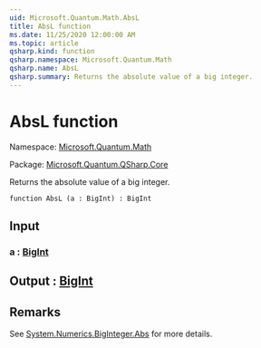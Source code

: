 ```yaml
---
uid: Microsoft.Quantum.Math.AbsL
title: AbsL function
ms.date: 11/25/2020 12:00:00 AM
ms.topic: article
qsharp.kind: function
qsharp.namespace: Microsoft.Quantum.Math
qsharp.name: AbsL
qsharp.summary: Returns the absolute value of a big integer.
---
```


# AbsL function

Namespace: [Microsoft.Quantum.Math](xref:Microsoft.Quantum.Math)

Package: [Microsoft.Quantum.QSharp.Core](https://nuget.org/packages/Microsoft.Quantum.QSharp.Core)


Returns the absolute value of a big integer.

```qsharp
function AbsL (a : BigInt) : BigInt
```


## Input

### a : [BigInt](xref:microsoft.quantum.user-guide.language.types)





## Output : [BigInt](xref:microsoft.quantum.user-guide.language.types)



## Remarks

See [System.Numerics.BigInteger.Abs](https://docs.microsoft.com/dotnet/api/system.numerics.biginteger.abs) for more details.